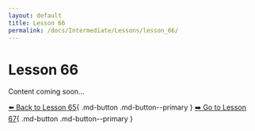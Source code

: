 ```yaml
---
layout: default
title: Lesson 66
permalink: /docs/Intermediate/Lessons/lesson_66/
---
```


# Lesson 66

Content coming soon...

[⬅️ Back to Lesson 65](lesson_65.md){ .md-button .md-button--primary }  [➡️ Go to Lesson 67](lesson_67.md){ .md-button .md-button--primary }

